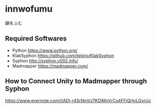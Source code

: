 # innwofumu
韻をふむ


## Required Softwares
- Python https://www.python.org/
- KlakSyphon https://github.com/keijiro/KlakSyphon
- Syphon http://syphon.v002.info/
- Madmapper https://madmapper.com/

## How to Connect Unity to Madmapper through Syphon
https://www.evernote.com/l/ADj-r4SrNmVJ7KDjMoVrCs4FFjQHyLGvrUc
